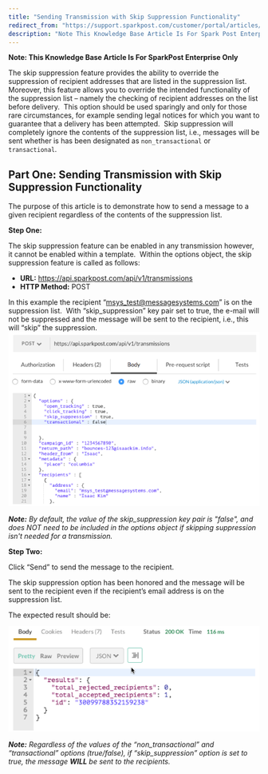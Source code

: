 ```yaml
---
title: "Sending Transmission with Skip Suppression Functionality"
redirect_from: "https://support.sparkpost.com/customer/portal/articles/2115678-sending-transmission-with-skip-suppression-functionality"
description: "Note This Knowledge Base Article Is For Spark Post Enterprise Only Introduction The skip suppression feature provides the ability to override the suppression of recipient addresses that are listed in the suppression list Moreover this feature allows you to override the intended functionality of the suppression list namely the checking..."
---
```


**Note: This Knowledge Base Article Is For SparkPost Enterprise Only**

The skip suppression feature provides the ability to override the suppression of recipient addresses that are listed in the suppression list.  Moreover, this feature allows you to override the intended functionality of the suppression list – namely the checking of recipient addresses on the list before delivery.  This option should be used sparingly and only for those rare circumstances, for example sending legal notices for which you want to guarantee that a delivery has been attempted.  Skip suppression will completely ignore the contents of the suppression list, i.e., messages will be sent whether is has been designated as `non_transactional` or `transactional`.

## Part One: Sending Transmission with Skip Suppression Functionality

The purpose of this article is to demonstrate how to send a message to a given recipient regardless of the contents of the suppression list.

**Step One:**

The skip suppression feature can be enabled in any transmission however, it cannot be enabled within a template.  Within the options object, the skip suppression feature is called as follows:

* **URL:** https://api.sparkpost.com/api/v1/transmissions
* **HTTP Method:** POST

In this example the recipient “msys_test@messagesystems.com” is on the suppression list.  With “skip_suppression” key pair set to true, the e-mail will not be suppressed and the message will be sent to the recipient, i.e., this will “skip” the suppression.
![](media/skip-suppression-functionality/1_Skip_Suppression_original.png)

***Note:** By default, the value of the skip_suppression key pair is "false", and does NOT need to be included in the options object if skipping suppression isn't needed for a transmission.*

**Step Two:**

Click “Send” to send the message to the recipient. 

The skip suppression option has been honored and the message will be sent to the recipient even if the recipient’s email address is on the suppression list.

The expected result should be:

![](media/skip-suppression-functionality/1_Skip_Suppression_Results_original.png)

***Note:** Regardless of the values of the “non_transactional” and “transactional” options (true/false), if “skip_suppression” option is set to true, the message **WILL** be sent to the recipients.*